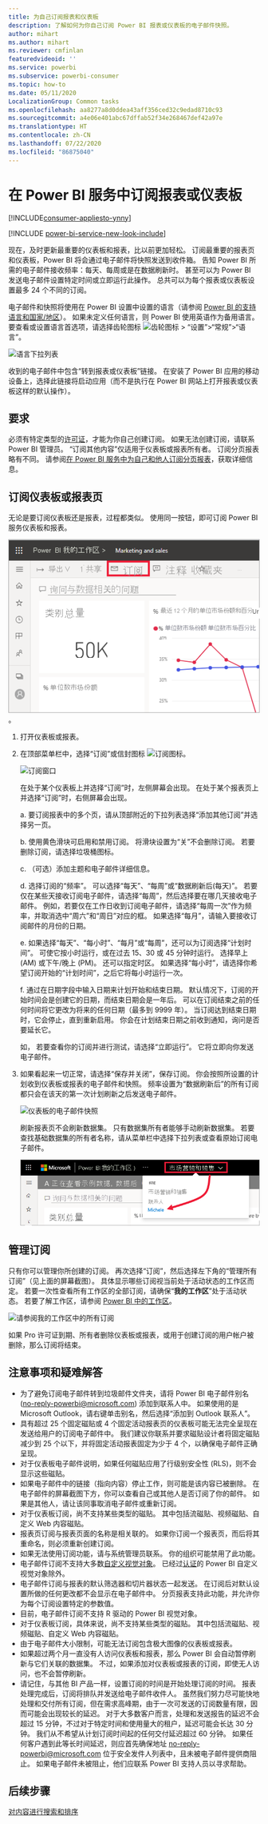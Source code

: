 ```yaml
---
title: 为自己订阅报表和仪表板
description: 了解如何为你自己订阅 Power BI 报表或仪表板的电子邮件快照。
author: mihart
ms.author: mihart
ms.reviewer: cmfinlan
featuredvideoid: ''
ms.service: powerbi
ms.subservice: powerbi-consumer
ms.topic: how-to
ms.date: 05/11/2020
LocalizationGroup: Common tasks
ms.openlocfilehash: aa8277a8d0ddea43aff356ced32c9edad8710c93
ms.sourcegitcommit: a4e06e401abc67dffab52f34e268467def42a97e
ms.translationtype: HT
ms.contentlocale: zh-CN
ms.lasthandoff: 07/22/2020
ms.locfileid: "86875040"
---
```

# <a name="subscribe-to-a-report-or-dashboard-in-the-power-bi-service"></a>在 Power BI 服务中订阅报表或仪表板 

[!INCLUDE[consumer-appliesto-ynny](../includes/consumer-appliesto-ynny.md)]

[!INCLUDE [power-bi-service-new-look-include](../includes/power-bi-service-new-look-include.md)]

现在，及时更新最重要的仪表板和报表，比以前更加轻松。 订阅最重要的报表页和仪表板，Power BI 将会通过电子邮件将快照发送到收件箱。 告知 Power BI 所需的电子邮件接收频率：每天、每周或是在数据刷新时。 甚至可以为 Power BI 发送电子邮件设置特定时间或立即运行此操作。  总共可以为每个报表或仪表板设置最多 24 个不同的订阅。

电子邮件和快照将使用在 Power BI 设置中设置的语言（请参阅 [Power BI 的支持语言和国家/地区](../fundamentals/supported-languages-countries-regions.md)）。 如果未定义任何语言，则 Power BI 使用英语作为备用语言。 要查看或设置语言首选项，请选择齿轮图标 ![齿轮图标](./media/end-user-subscribe/power-bi-settings-icon.png) > “设置”>“常规”>“语言”。 

![语言下拉列表](./media/end-user-subscribe/power-bi-language.png)

收到的电子邮件中包含“转到报表或仪表板”链接。 在安装了 Power BI 应用的移动设备上，选择此链接将启动应用（而不是执行在 Power BI 网站上打开报表或仪表板这样的默认操作）。


## <a name="requirements"></a>要求
必须有特定类型的[许可证](end-user-license.md)，才能为你自己创建订阅。 如果无法创建订阅，请联系 Power BI 管理员。 “订阅其他内容”仅适用于仪表板或报表所有者。 订阅分页报表略有不同。 请参阅[在 Power BI 服务中为自己和他人订阅分页报表](paginated-reports-subscriptions.md)，获取详细信息。 

## <a name="subscribe-to-a-dashboard-or-a-report-page"></a>订阅仪表板或报表页
无论是要订阅仪表板还是报表，过程都类似。 使用同一按钮，即可订阅 Power BI 服务仪表板和报表。
 
![选择“订阅”图标](./media/end-user-subscribe/power-bi-subscribe.png)。

1. 打开仪表板或报表。
2. 在顶部菜单栏中，选择“订阅”或信封图标 ![订阅图标](./media/end-user-subscribe/power-bi-icon-envelope.png)。
   


   ![订阅窗口](./media/end-user-subscribe/power-bi-emails-numbered.png)
    
    在处于某个仪表板上并选择“订阅”时，左侧屏幕会出现。 在处于某个报表页上并选择“订阅”时，右侧屏幕会出现。 
    
    a. 要订阅报表中的多个页，请从顶部附近的下拉列表选择“添加其他订阅”并选择另一页。

    b. 使用黄色滑块可启用和禁用订阅。  将滑块设置为“关”不会删除订阅。 若要删除订阅，请选择垃圾桶图标。

    c. （可选）添加主题和电子邮件详细信息。 

    d. 选择订阅的“频率”。  可以选择“每天”、“每周”或“数据刷新后(每天)”。  若要仅在某些天接收订阅电子邮件，请选择“每周”，然后选择要在哪几天接收电子邮件。  例如，若要仅在工作日收到订阅电子邮件，请选择“每周一次”作为频率，并取消选中“周六”和“周日”对应的框。 如果选择“每月”，请输入要接收订阅邮件的月份的日期。   

    e. 如果选择“每天”、“每小时”、“每月”或“每周”，还可以为订阅选择“计划时间”。 可使它按小时运行，或在过去 15、30 或 45 分钟时运行。 选择早上 (AM) 或下午/晚上 (PM)。 还可以指定时区。 如果选择“每小时”，请选择你希望订阅开始的“计划时间”，之后它将每小时运行一次。  

    f. 通过在日期字段中输入日期来计划开始和结束日期。 默认情况下，订阅的开始时间会是创建它的日期，而结束日期会是一年后。 可以在订阅结束之前的任何时间将它更改为将来的任何日期（最多到 9999 年）。 当订阅达到结束日期时，它会停止，直到重新启用。  你会在计划结束日期之前收到通知，询问是否要延长它。     

    如， 若要查看你的订阅并进行测试，请选择“立即运行”。  它将立即向你发送电子邮件。 

3. 如果看起来一切正常，请选择“保存并关闭”，保存订阅。 你会按照所设置的计划收到仪表板或报表的电子邮件和快照。 频率设置为“数据刷新后”的所有订阅都只会在该天的第一次计划刷新之后发送电子邮件。
   
   ![仪表板的电子邮件快照](media/end-user-subscribe/power-bi-email-old.png)
   
    刷新报表页不会刷新数据集。 只有数据集所有者能够手动刷新数据集。 若要查找基础数据集的所有者名称，请从菜单栏中选择下拉列表或查看原始订阅电子邮件。
   
    ![查找所有者](./media/end-user-subscribe/power-bi-owner.png)


## <a name="manage-your-subscriptions"></a>管理订阅
只有你可以管理你所创建的订阅。 再次选择“订阅”，然后选择左下角的“管理所有订阅”（见上面的屏幕截图）。 具体显示哪些订阅视当前处于活动状态的工作区而定。 若要一次性查看所有工作区的全部订阅，请确保“**我的工作区**”处于活动状态。 若要了解工作区，请参阅 [Power BI 中的工作区](end-user-workspaces.md)。 

![请参阅我的工作区中的所有订阅](./media/end-user-subscribe/power-bi-manage-subscriptions.png)

如果 Pro 许可证到期、所有者删除仪表板或报表，或用于创建订阅的用户帐户被删除，那么订阅将结束。

## <a name="considerations-and-troubleshooting"></a>注意事项和疑难解答
* 为了避免订阅电子邮件转到垃圾邮件文件夹，请将 Power BI 电子邮件别名 (no-reply-powerbi@microsoft.com) 添加到联系人中。 如果使用的是 Microsoft Outlook，请右键单击别名，然后选择“添加到 Outlook 联系人”。 
* 具有超过 25 个固定磁贴或 4 个固定活动报表页的仪表板可能无法完全呈现在发送给用户的订阅电子邮件中。 我们建议你联系并要求磁贴设计者将固定磁贴减少到 25 个以下，并将固定活动报表固定为少于 4 个，以确保电子邮件正确呈现。  
* 对于仪表板电子邮件说明，如果任何磁贴应用了行级别安全性 (RLS)，则不会显示这些磁贴。  
* 如果电子邮件中的链接（指向内容）停止工作，则可能是该内容已被删除。 在电子邮件的屏幕截图下方，你可以查看自己或其他人是否订阅了你的邮件。 如果是其他人，请让该同事取消电子邮件或重新订阅。
* 对于仪表板订阅，尚不支持某些类型的磁贴。 其中包括流磁贴、视频磁贴、自定义 Web 内容磁贴。 
* 报表页订阅与报表页面的名称是相关联的。 如果你订阅一个报表页，而后将其重命名，则必须重新创建订阅。
* 如果无法使用订阅功能，请与系统管理员联系。 你的组织可能禁用了此功能。  
* 电子邮件订阅不支持大多数[自定义视觉对象](../developer/visuals/power-bi-custom-visuals.md)。  已经过[认证](../developer/visuals/power-bi-custom-visuals-certified.md)的 Power BI 自定义视觉对象除外。    
* 电子邮件订阅与报表的默认筛选器和切片器状态一起发送。 在订阅后对默认设置所做的任何更改都不会显示在电子邮件中。 分页报表支持此功能，并允许你为每个订阅设置特定的参数值。  
* 目前，电子邮件订阅不支持 R 驱动的 Power BI 视觉对象。  
* 对于仪表板订阅，具体来说，尚不支持某些类型的磁贴。  其中包括流磁贴、视频磁贴、自定义 Web 内容磁贴。     
* 由于电子邮件大小限制，可能无法订阅包含极大图像的仪表板或报表。    
* 如果超过两个月一直没有人访问仪表板和报表，那么 Power BI 会自动暂停刷新与它们关联的数据集。  不过，如果添加对仪表板或报表的订阅，即使无人访问，也不会暂停刷新。
* 请记住，与其他 BI 产品一样，设置订阅的时间是开始处理订阅的时间。  报表处理完成后，订阅将排队并发送给电子邮件收件人。  虽然我们努力尽可能快地处理和交付所有订阅，但在需求高峰期，由于一次可发送的订阅数量有限，因而可能会出现较长的延迟。  对于大多数客户而言，处理和发送报告的延迟不会超过 15 分钟，不过对于特定时间和使用量大的租户，延迟可能会长达 30 分钟。  我们从不希望从计划订阅时间起的任何交付延迟超过 60 分钟。  如果任何客户遇到此等长时间延迟，则应首先确保地址 no-reply-powerbi@microsoft.com 位于安全发件人列表中，且未被电子邮件提供商阻止。  如果电子邮件未被阻止，他们应联系 Power BI 支持人员以寻求帮助。

## <a name="next-steps"></a>后续步骤

[对内容进行搜索和排序](end-user-search-sort.md)
